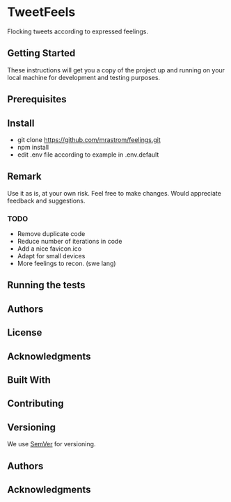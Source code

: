 # TweetFeels
Flocking tweets according to expressed feelings.

## Getting Started
These instructions will get you a copy of the project up and running on your local machine for development and testing purposes.
## Prerequisites
## Install
- git clone https://github.com/mrastrom/feelings.git 
- npm install
- edit .env file according to example in .env.default 

## Remark
Use it as is, at your own risk. Feel free to make changes.
Would appreciate feedback and suggestions.

### TODO
- Remove duplicate code
- Reduce number of iterations in code
- Add a nice favicon.ico
- Adapt for small devices
- More feelings to recon. (swe lang)


## Running the tests

## Authors

## License


## Acknowledgments


## Built With


## Contributing

## Versioning

We use [SemVer](http://semver.org/) for versioning.

## Authors

## Acknowledgments


